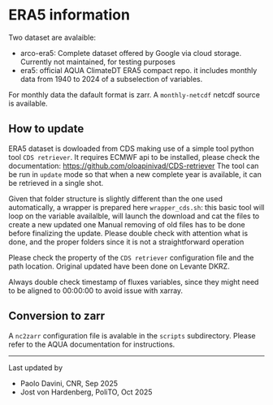 # ERA5 information

Two dataset are avalaible:
- arco-era5: Complete dataset offered by Google via cloud storage. Currently not maintained, for testing purposes
- era5: official AQUA ClimateDT ERA5 compact repo. it includes monthly data from 1940 to 2024 of a subselection of variables.

For monthly data the dafault format is zarr. A `monthly-netcdf` netcdf source is available.

## How to update

ERA5 dataset is dowloaded from CDS making use of a simple tool python tool `CDS retriever`. 
It requires ECMWF api to be installed, please check the documentation: https://github.com/oloapinivad/CDS-retriever
The tool can be run in `update` mode so that when a new complete year is available, it can be retrieved in a single shot. 

Given that folder structure is slightly different than the one used automatically, a wrapper is prepared here `wrapper_cds.sh`: 
this basic tool will loop on the variable availalble, will launch the download and cat the files to create a new updated one
Manual removing of old files has to be done before finalizing the update. Please double check with attention what is done, and the proper folders since 
it is not a straightforward operation

Please check the property of the `CDS retriever` configuration file  and the path location. Original updated have been done on Levante DKRZ.

Always double check  timestamp of fluxes variables, since they might need to be aligned to 00:00:00 to avoid issue with xarray.  

## Conversion to zarr

A `nc2zarr` configuration file is avalable in the `scripts` subdirectory. Please refer to the AQUA documentation for instructions.

---------
Last updated by 
- Paolo Davini, CNR, Sep 2025
- Jost von Hardenberg, PoliTO, Oct 2025

